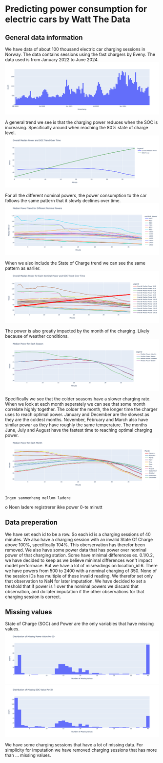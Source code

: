 # Predicting power consumption for electric cars by Watt The Data

## General data information
We have data of about 100 thousand electric car charging sessions in Norway. The data contains sessions using the fast chargers by Eveny.
The data used is from January 2022 to June 2024. 
![Time](visualizations/time.png)

A general trend we see is that the charging power reduces when the SOC is increasing. Specifically around when reaching the 80% state of charge level.
![SOC vs Power](visualizations/SOC%20vs%20Power%20trend.png)

For all the different nominal powers, the power consumption to the car follows the same pattern that it slowly declines over time.
![Power for each nominal power](visualizations/power%20trend%20for%20different%20nominal%20powers.png)

When we also include the State of Charge trend we can see the same pattern as earlier. 
![SOC vs Power for each nominal](visualizations/SOC%20vs%20power%20for%20each%20nominal%20power.png)

The power is also greatly impacted by the month of the charging. Likely because of weather conditions.
![Power each season](visualizations/median%20power%20each%20season.png)

Specifically we see that the colder seasons have a slower charging rate. When we look at each month seperately we can see that some month correlate highly together. The colder the month, the longer time the charger uses to reach optimal power. January and December are the slowest as they are the coldest months. November, February and March also have similar powar as they have roughly the same temperature. The months June, July and August have the fastest time to reaching optimal charging power.
![Power each month](visualizations/median%20power%20each%20month.png)




	Ingen sammenheng mellom ladere
o	Noen ladere registrerer ikke power 0-te minutt

## Data preperation
We have set each id to be a row. So each id is a charging sessions of 40 minutes. We also have a charging session with an invalid State Of Charge above 100%, specifically 104%. This oberservation has therefor been removed. We also have some power data that has power over nominal power of that charging station. Some have minimal differences ex. 0.1/0.2, we have decided to keep as we believe minimal differences won't impact model performace. But we have a lot of misreadings on location_id 6. There we have powers from 500 to 2400 with a nominal charging of 350. None of the session iDs has multiple of these invalid reading. We therefor set only that observation to NaN for later imputation. We have decided to set a treshold that if power is 1 over the nominal powers we discard that observation, and do later imputation if the other observations for that charging session is correct.

## Missing values
State of Charge (SOC) and Power are the only variables that have missing values.
![Missing Power Values](visualizations/Missing%20Power%20Values.png)
![Missing SOC Values](visualizations/Missing%20Soc%20Values.png)

We have some charging sessions that have a lot of missing data. For simplicity for imputation we have removed charging sessions that has more than ... missing values. 


